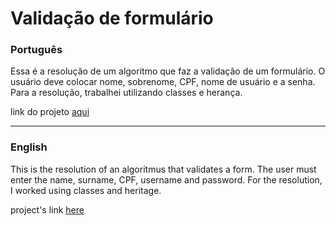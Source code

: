 # Validação de formulário

### Português
Essa é a resolução de um algoritmo que faz a validação de um formulário. O usuário deve colocar nome, sobrenome, CPF, nome de usuário e a senha. Para a resolução, trabalhei utilizando classes e herança.

link do projeto [aqui](https://valida-formulario.netlify.app)

---

### English
This is the resolution of an algoritmus that validates a form. The user must enter the name, surname, CPF, username and password. For the resolution, I worked using classes and heritage.

project's link [here](https://valida-formulario.netlify.app)
